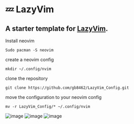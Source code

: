 # 💤 LazyVim

## A starter template for [LazyVim](https://github.com/LazyVim/LazyVim).

Install neovim
```
Sudo pacman -S neovim
```
create a neovim config
```
mkdir ~/.config/nvim
```
clone the repository
```
git clone https://github.com/gb8462/LazyVim_Config.git
```
move the configuration to your neovim config
```
mv -r LazyVim_Config/* ~/.config/nvim
```
![image](https://github.com/user-attachments/assets/41d7de09-81a5-4c38-b55f-b833e2a0dc71)
![image](https://github.com/user-attachments/assets/d52d4dc2-e406-4ab8-b769-9277120f2727)
![image](https://github.com/user-attachments/assets/44cddb75-6d44-41ad-aedf-5d4e5c02eb67)
